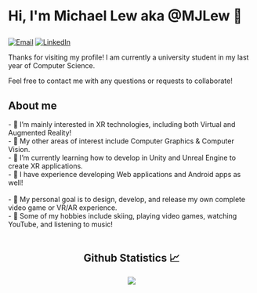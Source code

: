 <h1>
  <p>Hi, I'm Michael Lew aka @MJLew 👋</p>
</h1>

<div>
<p><a href="mailto: michael.lew@ryerson.ca"><img alt="Email" src="https://img.shields.io/badge/Gmail-D14836?style=for-the-badge&logo=gmail&logoColor=white"></a>
<a href="https://www.linkedin.com/in/michael-lew-234a15173/"><img alt="LinkedIn" src="https://img.shields.io/badge/LinkedIn-0077B5?style=for-the-badge&logo=linkedin&logoColor=white"></a>
</p>
<p>Thanks for visiting my profile! I am currently a university student in my last year of Computer Science.</p>
<p>Feel free to contact me with any questions or requests to collaborate!</p>
</div>

<h2>About me</h2>
- 👀 I’m mainly interested in XR technologies, including both Virtual and Augmented Reality!<br>
- 📝 My other areas of interest include Computer Graphics & Computer Vision.<br>
- 🌱 I’m currently learning how to develop in Unity and Unreal Engine to create XR applications.<br>
- 💼 I have experience developing Web applications and Android apps as well!<br>
<br>
- 🔭 My personal goal is to design, develop, and release my own complete video game or VR/AR experience.<br>
- 💖 Some of my hobbies include skiing, playing video games, watching YouTube, and listening to music!<br>

<br/>

  <h2 align="center"> Github Statistics 📈 </h2>
  
  <div align="center"> 
     <a href="">
      <img align="center" src="https://github-readme-stats-sigma-five.vercel.app/api?username=MJLew&show_icons=true&include_all_commits=true&count_private=true&theme=react&line_height=40" />
    </a>
    <!-- 
    <a href="">
      <img align="center" src="https://github-readme-stats.vercel.app/api/top-langs/?username=MJLew&theme=react&line_height=40&hide=css"/>
    </a>
    
    <a href="https://github.com/MJLew"><img src="https://github-profile-summary-cards.vercel.app/api/cards/profile-details?username=MJLew&theme=dracula&hide_border=true"  width="520" alt="MJLew"/></a>
    -->
    
</div

<br/>
